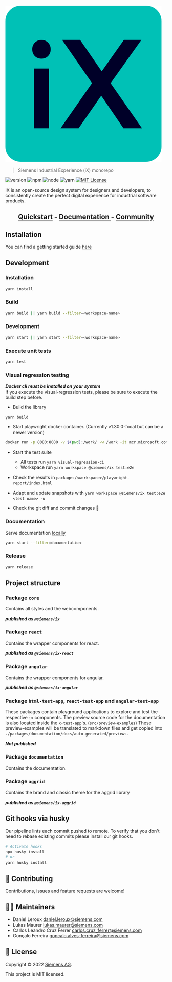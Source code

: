 <!--
SPDX-FileCopyrightText: 2023 Siemens AG

SPDX-License-Identifier: MIT
-->

![iX](./logo.svg)

> Siemens Industrial Experience (iX) monorepo

![version](https://img.shields.io/npm/v/@siemens/ix)
![npm](https://img.shields.io/badge/npm-%3E%3D8.x.x-blue.svg)
![node](https://img.shields.io/badge/node-%3E%3D16.16.x-blue.svg)
![yarn](https://img.shields.io/badge/yarn->=1.x.x-blue.svg)
[![MIT License](https://img.shields.io/badge/license-MIT-009999.svg?style=flat)](./LICENSE.md)

iX is an open-source design system for designers and developers, to consistently create the perfect digital experience for industrial software products.

<h2 align="center">
  <a href="https://ix.siemens.io/docs/installation/">Quickstart</a>
  <span>-</span>
  <a href="https://ix.siemens.io/docs/introduction">
    Documentation
  </a>
  <span>-</span>
  <a href="https://community.siemens.com/c/ix/">Community</a>
</h2>


## Installation

You can find a getting started guide [here](https://ix.siemens.io/docs/installation/)

## Development

### Installation

```sh
yarn install
```

### Build

```sh
yarn build || yarn build --filter=<workspace-name>
```

### Development

```sh
yarn start || yarn start --filter=<workspace-name>
```

### Execute unit tests

```sh
yarn test
```

### Visual regression testing

**_Docker cli must be installed on your system_**  
If you execute the visual-regression tests, please be sure to execute the build step before.

- Build the library

```sh
yarn build
```

- Start playwright docker container. (Currently v1.30.0-focal but can be a newer version)

```sh
docker run -p 8080:8080 -v $(pwd):/work/ -w /work -it mcr.microsoft.com/playwright:v1.30.0-focal /bin/bash
```

- Start the test suite

  - All tests run `yarn visual-regression-ci`
  - Workspace run `yarn workspace @siemens/ix test:e2e`

- Check the results in `packages/<workspace>/playwright-report/index.html`
- Adapt and update snapshots with `yarn workspace @siemens/ix test:e2e <test name> -u`
- Check the git diff and commit changes 🎉

### Documentation

Serve documentation [locally](http://localhost:3000/siemens-ix/)

```sh
yarn start --filter=documentation
```

### Release

```sh
yarn release
```

## Project structure

### Package `core`

Contains all styles and the webcomponents.

**_published as `@siemens/ix`_**

### Package `react`

Contains the wrapper components for react.

**_published as `@siemens/ix-react`_**

### Package `angular`

Contains the wrapper components for angular.

**_published as `@siemens/ix-angular`_**

### Package `html-test-app`, `react-test-app` and `angular-test-app`

These packages contain playground applications to explore and test the respective `ix` components.
The preview source code for the documentation is also located inside the `x-test-app`'s. (`src/preview-examples`)
These preview-examples will be translated to markdown files and get copied into `./packages/documentation/docs/auto-generated/previews`.

**_Not published_**

### Package `documentation`

Contains the documentation.

### Package `aggrid`

Contains the brand and classic theme for the aggrid library

**_published as `@siemens/ix-aggrid`_**

## Git hooks via husky

Our pipeline lints each commit pushed to remote. To verify that you don't need
to rebase existing commits please install our git hooks.

```sh
# Activate hooks
npx husky install
# or
yarn husky install
```

## 🤝 Contributing

Contributions, issues and feature requests are welcome!

## 👨‍💻 Maintainers

- Daniel Leroux <daniel.leroux@siemens.com>
- Lukas Maurer <lukas.maurer@siemens.com>
- Carlos Leandro Cruz Ferrer <carlos.cruz_ferrer@siemens.com>
- Gonçalo Ferreira <goncalo.alves-ferreira@siemens.com>

## 📝 License

Copyright © 2022 [Siemens AG](https://www.siemens.com/).

This project is MIT licensed.
